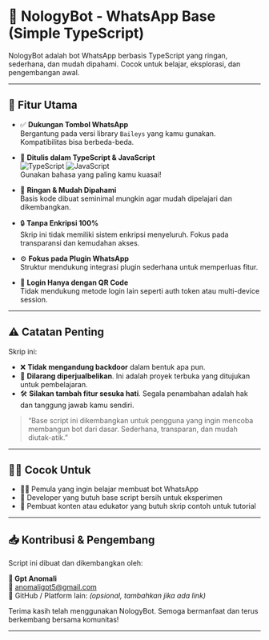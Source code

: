 # 🪪 NologyBot - WhatsApp Base (Simple TypeScript)

NologyBot adalah bot WhatsApp berbasis TypeScript yang ringan, sederhana, dan mudah dipahami. Cocok untuk belajar, eksplorasi, dan pengembangan awal.

---

## 📌 Fitur Utama

- ✅ **Dukungan Tombol WhatsApp**  
  Bergantung pada versi library `Baileys` yang kamu gunakan. Kompatibilitas bisa berbeda-beda.

- 🧠 **Ditulis dalam TypeScript & JavaScript**  
  ![TypeScript](https://img.shields.io/badge/TypeScript-3178C6?style=flat&logo=typescript&logoColor=white)
  ![JavaScript](https://img.shields.io/badge/JavaScript-F7DF1E?style=flat&logo=javascript&logoColor=black)  
  Gunakan bahasa yang paling kamu kuasai!

- 🧩 **Ringan & Mudah Dipahami**  
  Basis kode dibuat seminimal mungkin agar mudah dipelajari dan dikembangkan.

- 🔒 **Tanpa Enkripsi 100%**  
  Skrip ini tidak memiliki sistem enkripsi menyeluruh. Fokus pada transparansi dan kemudahan akses.

- ⚙️ **Fokus pada Plugin WhatsApp**  
  Struktur mendukung integrasi plugin sederhana untuk memperluas fitur.

- 🔁 **Login Hanya dengan QR Code**  
  Tidak mendukung metode login lain seperti auth token atau multi-device session.

---

## ⚠️ Catatan Penting

Skrip ini:

- ❌ **Tidak mengandung backdoor** dalam bentuk apa pun.
- 🚫 **Dilarang diperjualbelikan**. Ini adalah proyek terbuka yang ditujukan untuk pembelajaran.
- 🛠️ **Silakan tambah fitur sesuka hati**. Segala penambahan adalah hak dan tanggung jawab kamu sendiri.

> “Base script ini dikembangkan untuk pengguna yang ingin mencoba membangun bot dari dasar. Sederhana, transparan, dan mudah diutak-atik.”

---

## 👨‍💻 Cocok Untuk

- 🧑‍🎓 Pemula yang ingin belajar membuat bot WhatsApp
- 🧪 Developer yang butuh base script bersih untuk eksperimen
- 🎥 Pembuat konten atau edukator yang butuh skrip contoh untuk tutorial

---

## 📥 Kontribusi & Pengembang

Script ini dibuat dan dikembangkan oleh:

**👤 Gpt Anomali**  
📧 anomaligpt5@gmail.com  
🔗 GitHub / Platform lain: _(opsional, tambahkan jika ada link)_

Terima kasih telah menggunakan NologyBot. Semoga bermanfaat dan terus berkembang bersama komunitas!

---

